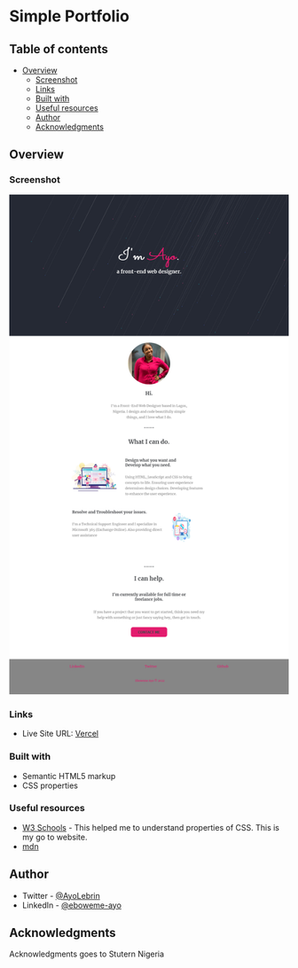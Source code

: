 # Simple Portfolio 

## Table of contents

- [Overview](#overview)
  - [Screenshot](#screenshot)
  - [Links](#links)
  - [Built with](#built-with)
  - [Useful resources](#useful-resources)
  - [Author](#author)
  - [Acknowledgments](#acknowledgments)


## Overview

### Screenshot

![Screenshot](/Images/Screenshot.png?raw=true "Optional Title")


### Links

- Live Site URL: [Vercel](https://simple-portfolio-mocha.vercel.app/)


### Built with

- Semantic HTML5 markup
- CSS properties


### Useful resources

- [W3 Schools](https://www.w3schools.com/css/default.asp) - This helped me to understand properties of CSS. This is my go to website. 
- [mdn](https://developer.mozilla.org/en-US/docs/Web/CSS)

## Author

- Twitter - [@AyoLebrin](https://www.twitter.com/AyoLebrin)
- LinkedIn - [@eboweme-ayo](https://www.linkedin.com/in/eboweme-ayo)


## Acknowledgments

Acknowledgments goes to Stutern Nigeria